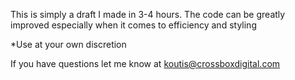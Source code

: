 This is simply a draft I made in 3-4 hours.
The code can be greatly improved especially when it comes to efficiency and styling

*Use at your own discretion

If you have questions let me know at koutis@crossboxdigital.com
